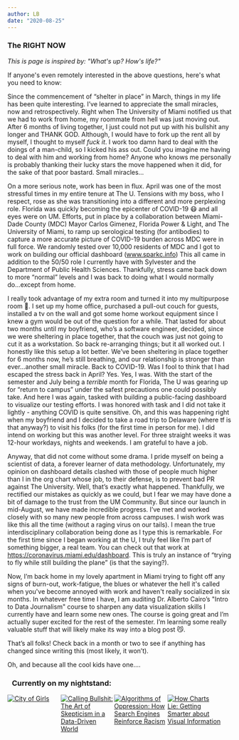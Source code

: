 ```yaml
---
author: LB
date: "2020-08-25"
---
```


### The RIGHT NOW

*This is page is inspired by: "What's up? How's life?"*

If anyone's even remotely interested in the above questions, here's what you need to know:

Since the commencement of “shelter in place” in March, things in my life has been quite interesting. I’ve learned to appreciate the small miracles, now and retrospectively. Right when The University of Miami notified us that we had to work from home, my roommate from hell was just moving out. After 6 months of living together, I just could not put up with his bullshit any longer and THANK GOD. Although, I would have to fork up the rent all by myself, I thought to myself *fuck it*. I work too damn hard to deal with the doings of a man-child, so I kicked his ass out. Could you imagine me having to deal with him and working from home? Anyone who knows me personally is probably thanking their lucky stars the move happened when it did, for the sake of that poor bastard. Small miracles…

On a more serious note, work has been in flux. April was one of the most stressful times in my entire tenure at The U. Tensions with my boss, who I respect, rose as she was transitioning into a different and more perplexing role. Florida was quickly becoming the epicenter of COVID-19 😷 and all eyes were on UM. Efforts, put in place by a collaboration between Miami-Dade County (MDC) Mayor Carlos Gimenez, Florida Power & Light, and The University of Miami, to ramp up serological testing (for antibodies) to capture a more accurate picture of COVID-19 burden across MDC were in full force. We randomly tested over 10,000 residents of MDC and I got to work on building our official dashboard (www.sparkc.info) This all came in addition to the 50/50 role I currently have with Sylvester and the Department of Public Health Sciences. Thankfully, stress came back down to more “normal” levels and I was back to doing what I would normally do...except from home.

I really took advantage of my extra room and turned it into my multipurpose room 💪. I set up my home office, purchased a pull-out couch for guests, installed a tv on the wall and got some home workout equipment since I knew a gym would be out of the question for a while. That lasted for about two months until my boyfriend, who’s a software engineer, decided, since we were sheltering in place together, that the couch was just not going to cut it as a workstation. So back re-arranging things; but it all worked out. I honestly like this setup a lot better. We’ve been sheltering in place together for 6 months now, he’s still breathing, and our relationship is stronger than ever…another small miracle.
Back to COVID-19. Was I fool to think that I had escaped the stress back in April? Yes. Yes, I was. With the start of the semester and July being a *terrible* month for Florida, The U was gearing up for “return to campus” under the safest precautions one could possibly take. And here I was again, tasked with building a public-facing dashboard to visualize our testing efforts. I was honored with task and I did not take it lightly - anything COVID is quite sensitive. Oh, and this was happening right when my boyfriend and I decided to take a road trip to Delaware (where tf is that anyway?) to visit his folks (for the first time in person for me). I did intend on working but this was another level. For three straight weeks it was 12-hour workdays, nights and weekends. I am grateful to have a job.

Anyway, that did not come without some drama. I pride myself on being a scientist of data, a forever learner of data methodology. Unfortunately, my opinion on dashboard details clashed with those of people much higher than I in the org chart whose job, to their defense, is to prevent bad PR against The University. Well, that’s exactly what happened. Thankfully, we rectified our mistakes as quickly as we could, but I fear we may have done a bit of damage to the trust from the UM Community. But since our launch in mid-August, we have made incredible progress. I’ve met and worked closely with so many new people from across campuses. I wish work was like this all the time (without a raging virus on our tails). I mean the true interdisciplinary collaboration being done as I type this is remarkable. For the first time since I began working at the U, I truly feel like I’m part of something bigger, a real team. You can check out that work at https://coronavirus.miami.edu/dashboard. This is truly an instance of “trying to fly while still building the plane” (is that the saying?).

Now, I’m back home in my lovely apartment in Miami trying to fight off any signs of burn-out, work-fatigue, the blues or whatever the hell it's called when you've become annoyed with work and haven't really socialized in six months. In whatever free time I have, I am auditing Dr. Alberto Cairo’s "Intro to Data Journalism" course to sharpen any data visualization skills I currently have and learn some new ones. The course is going great and I’m actually super excited for the rest of the semester. I’m learning some really valuable stuff that will likely make its way into a blog post 😼.

That’s all folks! Check back in a month or two to see if anything has changed since writing this (most likely, it won’t).

Oh, and because all the cool kids have one....

<style type="text/css" media="screen">
        .gr_grid_container {
          /* customize grid container div here. eg: width: 500px; */
          width: 500px;
        }

        .gr_grid_book_container {
          /* customize book cover container div here */
          float: left;
          width: 120px;
          height: 160px;
          padding: 0px 0px;
          overflow: hidden;
        }
</style>
<div id="gr_grid_widget_1600116681">
        <!-- Show static html as a placeholder in case js is not enabled - javascript include will override this if things work -->
    <h3 style = "margin-left: 10px;">
      <a style="text-decoration: none;" rel="nofollow" href="https://www.goodreads.com/review/list/121450152-layla?shelf=currently-reading&utm_medium=api&utm_source=grid_widget">Currently on my nightstand:</a>
    </h3>
<div class="gr_grid_container">
    <div class="gr_grid_book_container"><a title="City of Girls" rel="nofollow" href="https://www.goodreads.com/book/show/51918871-city-of-girls"><img alt="City of Girls" border="0" src="https://i.gr-assets.com/images/S/compressed.photo.goodreads.com/books/1583203648l/51918871._SX98_.jpg" /></a>
    </div>
    <div class="gr_grid_book_container"><a title="Calling Bullshit: The Art of Skepticism in a Data-Driven World" rel="nofollow" href="https://www.goodreads.com/book/show/48889983-calling-bullshit"><img alt="Calling Bullshit: The Art of Skepticism in a Data-Driven World" border="0" src="https://i.gr-assets.com/images/S/compressed.photo.goodreads.com/books/1592246867l/48889983._SX98_.jpg" /></a>
    </div>
    <div class="gr_grid_book_container"><a title="Algorithms of Oppression: How Search Engines Reinforce Racism" rel="nofollow" href="https://www.goodreads.com/book/show/34762552-algorithms-of-oppression"><img alt="Algorithms of Oppression: How Search Engines Reinforce Racism" border="0" src="https://i.gr-assets.com/images/S/compressed.photo.goodreads.com/books/1492944248l/34762552._SX98_.jpg" /></a>
    </div>
    <div class="gr_grid_book_container"><a title="How Charts Lie: Getting Smarter about Visual Information" rel="nofollow" href="https://www.goodreads.com/book/show/43726576-how-charts-lie"><img alt="How Charts Lie: Getting Smarter about Visual Information" border="0" src="https://i.gr-assets.com/images/S/compressed.photo.goodreads.com/books/1563764604l/43726576._SX98_.jpg" /></a>
    </div>
    
</div>
